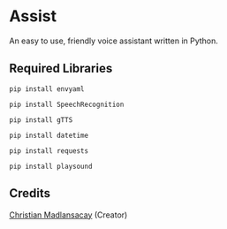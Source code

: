 # Assist
An easy to use, friendly voice assistant written in Python.

## Required Libraries
`pip install envyaml`

`pip install SpeechRecognition`

`pip install gTTS`

`pip install datetime`

`pip install requests`

`pip install playsound`

## Credits
[Christian Madlansacay](https://solo.to/christianmadlansacay) (Creator)
